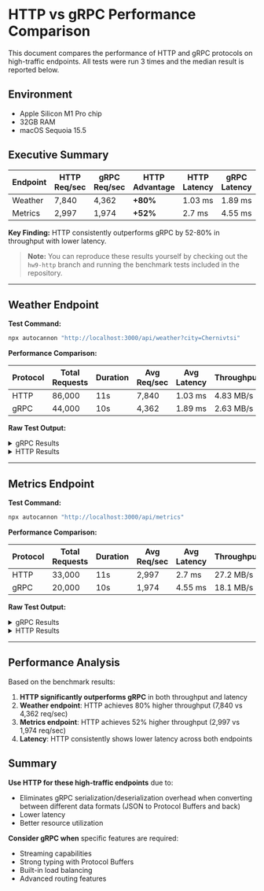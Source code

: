 # HTTP vs gRPC Performance Comparison

This document compares the performance of HTTP and gRPC protocols on high-traffic endpoints. All tests were run 3 times and the median result is reported below.

## Environment
- Apple Silicon M1 Pro chip
- 32GB RAM
- macOS Sequoia 15.5

## Executive Summary

| Endpoint | HTTP Req/sec | gRPC Req/sec | HTTP Advantage | HTTP Latency | gRPC Latency |
|----------|--------------|--------------|----------------|--------------|--------------|
| Weather  | 7,840        | 4,362        | **+80%**       | 1.03 ms      | 1.89 ms      |
| Metrics  | 2,997        | 1,974        | **+52%**       | 2.7 ms       | 4.55 ms      |

**Key Finding:** HTTP consistently outperforms gRPC by 52-80% in throughput with lower latency.

> **Note:** You can reproduce these results yourself by checking out the `hw9-http` branch and running the benchmark tests included in the repository.

---

## Weather Endpoint

**Test Command:**
```bash
npx autocannon "http://localhost:3000/api/weather?city=Chernivtsi"
```

**Performance Comparison:**

| Protocol | Total Requests | Duration | Avg Req/sec | Avg Latency | Throughput |
|----------|----------------|----------|-------------|-------------|------------|
| HTTP     | 86,000         | 11s      | 7,840       | 1.03 ms     | 4.83 MB/s  |
| gRPC     | 44,000         | 10s      | 4,362       | 1.89 ms     | 2.63 MB/s  |

**Raw Test Output:**

<details>
<summary>gRPC Results</summary>

```
Running 10s test @ http://localhost:3000/api/weather?city=Chernivtsi
10 connections


┌─────────┬──────┬──────┬───────┬──────┬─────────┬─────────┬───────┐
│ Stat    │ 2.5% │ 50%  │ 97.5% │ 99%  │ Avg     │ Stdev   │ Max   │
├─────────┼──────┼──────┼───────┼──────┼─────────┼─────────┼───────┤
│ Latency │ 1 ms │ 2 ms │ 3 ms  │ 3 ms │ 1.89 ms │ 0.67 ms │ 16 ms │
└─────────┴──────┴──────┴───────┴──────┴─────────┴─────────┴───────┘
┌───────────┬────────┬────────┬─────────┬─────────┬─────────┬────────┬─────────┐
│ Stat      │ 1%     │ 2.5%   │ 50%     │ 97.5%   │ Avg     │ Stdev  │ Min     │
├───────────┼────────┼────────┼─────────┼─────────┼─────────┼────────┼─────────┤
│ Req/Sec   │ 3,965  │ 3,965  │ 4,403   │ 4,579   │ 4,361.9 │ 177.03 │ 3,965   │
├───────────┼────────┼────────┼─────────┼─────────┼─────────┼────────┼─────────┤
│ Bytes/Sec │ 2.4 MB │ 2.4 MB │ 2.66 MB │ 2.76 MB │ 2.63 MB │ 107 kB │ 2.39 MB │
└───────────┴────────┴────────┴─────────┴─────────┴─────────┴────────┴─────────┘

Req/Bytes counts sampled once per second.
# of samples: 10

44k requests in 10.01s, 26.3 MB read
```
</details>

<details>
<summary>HTTP Results</summary>

```
Running 10s test @ http://localhost:3000/api/weather?city=Chernivtsi
10 connections


┌─────────┬──────┬──────┬───────┬──────┬─────────┬─────────┬───────┐
│ Stat    │ 2.5% │ 50%  │ 97.5% │ 99%  │ Avg     │ Stdev   │ Max   │
├─────────┼──────┼──────┼───────┼──────┼─────────┼─────────┼───────┤
│ Latency │ 0 ms │ 1 ms │ 2 ms  │ 2 ms │ 1.03 ms │ 0.44 ms │ 10 ms │
└─────────┴──────┴──────┴───────┴──────┴─────────┴─────────┴───────┘
┌───────────┬─────────┬─────────┬─────────┬─────────┬──────────┬────────┬─────────┐
│ Stat      │ 1%      │ 2.5%    │ 50%     │ 97.5%   │ Avg      │ Stdev  │ Min     │
├───────────┼─────────┼─────────┼─────────┼─────────┼──────────┼────────┼─────────┤
│ Req/Sec   │ 7,331   │ 7,331   │ 7,883   │ 8,015   │ 7,839.82 │ 180.38 │ 7,328   │
├───────────┼─────────┼─────────┼─────────┼─────────┼──────────┼────────┼─────────┤
│ Bytes/Sec │ 4.52 MB │ 4.52 MB │ 4.86 MB │ 4.94 MB │ 4.83 MB  │ 111 kB │ 4.51 MB │
└───────────┴─────────┴─────────┴─────────┴─────────┴──────────┴────────┴─────────┘

Req/Bytes counts sampled once per second.
# of samples: 11

86k requests in 11.01s, 53.1 MB read
```
</details>

---

## Metrics Endpoint

**Test Command:**
```bash
npx autocannon "http://localhost:3000/api/metrics"
```

**Performance Comparison:**

| Protocol | Total Requests | Duration | Avg Req/sec | Avg Latency | Throughput |
|----------|----------------|----------|-------------|-------------|------------|
| HTTP     | 33,000         | 11s      | 2,997       | 2.7 ms      | 27.2 MB/s  |
| gRPC     | 20,000         | 10s      | 1,974       | 4.55 ms     | 18.1 MB/s  |

**Raw Test Output:**

<details>
<summary>gRPC Results</summary>

```
Running 10s test @ http://localhost:3000/api/metrics
10 connections


┌─────────┬──────┬──────┬───────┬──────┬─────────┬─────────┬───────┐
│ Stat    │ 2.5% │ 50%  │ 97.5% │ 99%  │ Avg     │ Stdev   │ Max   │
├─────────┼──────┼──────┼───────┼──────┼─────────┼─────────┼───────┤
│ Latency │ 4 ms │ 4 ms │ 6 ms  │ 7 ms │ 4.55 ms │ 0.89 ms │ 22 ms │
└─────────┴──────┴──────┴───────┴──────┴─────────┴─────────┴───────┘
┌───────────┬─────────┬─────────┬─────────┬─────────┬─────────┬────────┬─────────┐
│ Stat      │ 1%      │ 2.5%    │ 50%     │ 97.5%   │ Avg     │ Stdev  │ Min     │
├───────────┼─────────┼─────────┼─────────┼─────────┼─────────┼────────┼─────────┤
│ Req/Sec   │ 1,867   │ 1,867   │ 1,990   │ 2,019   │ 1,973.5 │ 49.18  │ 1,867   │
├───────────┼─────────┼─────────┼─────────┼─────────┼─────────┼────────┼─────────┤
│ Bytes/Sec │ 17.1 MB │ 17.1 MB │ 18.2 MB │ 18.5 MB │ 18.1 MB │ 448 kB │ 17.1 MB │
└───────────┴─────────┴─────────┴─────────┴─────────┴─────────┴────────┴─────────┘

Req/Bytes counts sampled once per second.
# of samples: 10

20k requests in 10.01s, 181 MB read
```
</details>

<details>
<summary>HTTP Results</summary>

```
Running 10s test @ http://localhost:3000/api/metrics
10 connections


┌─────────┬──────┬──────┬───────┬──────┬────────┬─────────┬───────┐
│ Stat    │ 2.5% │ 50%  │ 97.5% │ 99%  │ Avg    │ Stdev   │ Max   │
├─────────┼──────┼──────┼───────┼──────┼────────┼─────────┼───────┤
│ Latency │ 2 ms │ 2 ms │ 6 ms  │ 6 ms │ 2.7 ms │ 1.13 ms │ 23 ms │
└─────────┴──────┴──────┴───────┴──────┴────────┴─────────┴───────┘
┌───────────┬─────────┬─────────┬─────────┬─────────┬─────────┬────────┬─────────┐
│ Stat      │ 1%      │ 2.5%    │ 50%     │ 97.5%   │ Avg     │ Stdev  │ Min     │
├───────────┼─────────┼─────────┼─────────┼─────────┼─────────┼────────┼─────────┤
│ Req/Sec   │ 2,879   │ 2,879   │ 3,005   │ 3,043   │ 2,997   │ 44.42  │ 2,879   │
├───────────┼─────────┼─────────┼─────────┼─────────┼─────────┼────────┼─────────┤
│ Bytes/Sec │ 26.2 MB │ 26.2 MB │ 27.3 MB │ 27.7 MB │ 27.2 MB │ 411 kB │ 26.2 MB │
└───────────┴─────────┴─────────┴─────────┴─────────┴─────────┴────────┴─────────┘

Req/Bytes counts sampled once per second.
# of samples: 11

33k requests in 11.01s, 300 MB read
```
</details>

---

## Performance Analysis

Based on the benchmark results:

1. **HTTP significantly outperforms gRPC** in both throughput and latency
2. **Weather endpoint**: HTTP achieves 80% higher throughput (7,840 vs 4,362 req/sec)
3. **Metrics endpoint**: HTTP achieves 52% higher throughput (2,997 vs 1,974 req/sec)
4. **Latency**: HTTP consistently shows lower latency across both endpoints

## Summary

**Use HTTP for these high-traffic endpoints** due to:
- Eliminates gRPC serialization/deserialization overhead when converting between different data formats (JSON to Protocol Buffers and back)
- Lower latency
- Better resource utilization

**Consider gRPC when** specific features are required:
- Streaming capabilities
- Strong typing with Protocol Buffers
- Built-in load balancing
- Advanced routing features
